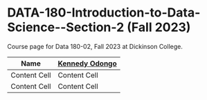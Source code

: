 # DATA-180-Introduction-to-Data-Science--Section-2 (Fall 2023)
Course page for Data 180-02, Fall 2023 at Dickinson College.


| Name  | [Kennedy Odongo](https://www.dickinson.edu/site/custom_scripts/dc_faculty_profile_index.php?fac=odongok)|
| ------------- | ------------- |
| Content Cell  | Content Cell  |
| Content Cell  | Content Cell  |

